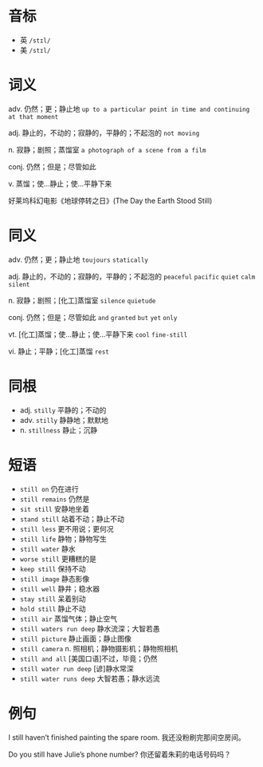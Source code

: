 # 音标

- 英 `/stɪl/`
- 美 `/stɪl/`

# 词义

adv. 仍然；更；静止地
`up to a particular point in time and continuing at that moment`

adj. 静止的，不动的；寂静的，平静的；不起泡的
`not moving`

n. 寂静；剧照；蒸馏室
`a photograph of a scene from a film`

conj. 仍然；但是；尽管如此


v. 蒸馏；使…静止；使…平静下来




好莱坞科幻电影《地球停转之日》(The Day the Earth Stood Still)

# 同义

adv. 仍然；更；静止地
`toujours` `statically`

adj. 静止的，不动的；寂静的，平静的；不起泡的
`peaceful` `pacific` `quiet` `calm` `silent`

n. 寂静；剧照；[化工]蒸馏室
`silence` `quietude`

conj. 仍然；但是；尽管如此
`and` `granted` `but` `yet` `only`

vt. [化工]蒸馏；使…静止；使…平静下来
`cool` `fine-still`

vi. 静止；平静；[化工]蒸馏
`rest`

# 同根

- adj. `stilly` 平静的；不动的
- adv. `stilly` 静静地；默默地
- n. `stillness` 静止；沉静

# 短语

- `still on` 仍在进行
- `still remains` 仍然是
- `sit still` 安静地坐着
- `stand still` 站着不动；静止不动
- `still less` 更不用说；更何况
- `still life` 静物；静物写生
- `still water` 静水
- `worse still` 更糟糕的是
- `keep still` 保持不动
- `still image` 静态影像
- `still well` 静井；稳水器
- `stay still` 呆着别动
- `hold still` 静止不动
- `still air` 蒸馏气体；静止空气
- `still waters run deep` 静水流深；大智若愚
- `still picture` 静止画面；静止图像
- `still camera` n. 照相机；静物摄影机；静物照相机
- `still and all` [美国口语]不过，毕竟；仍然
- `still water run deep` [谚]静水常深
- `still water runs deep` 大智若愚；静水远流

# 例句

I still haven’t finished painting the spare room.
我还没粉刷完那间空房间。

Do you still have Julie’s phone number?
你还留着朱莉的电话号码吗？


